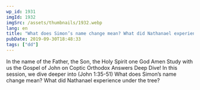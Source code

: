```yaml
---
wp_id: 1931
imgId: 1932
imgSrc: /assets/thumbnails/1932.webp
lang: en
title: "What does Simon’s name change mean? What did Nathanael experience under the tree?"
pubDate: 2019-09-30T18:48:33
tags: ["dd"]
---
```


<!-- page: 6 -->

<p>In the name of the Father, the Son, the Holy Spirit one God Amen Study with us the Gospel of John on Coptic Orthodox Answers Deep Dive! In this session, we dive deeper into (John 1:35-51) What does Simon’s name change mean? What did Nathanael experience under the tree?</p>
<p>&nbsp;</p>
